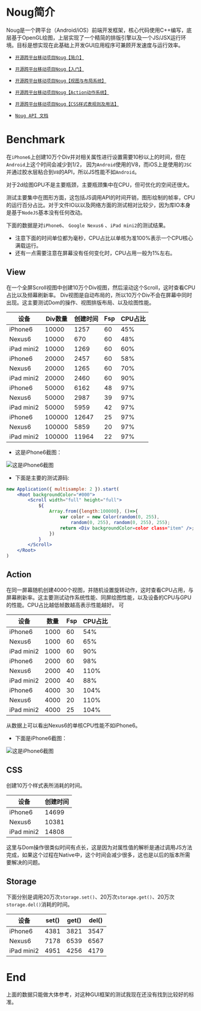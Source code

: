 Noug简介
===============

Noug是一个跨平台（Android/iOS）前端开发框架，核心代码使用C++编写，底层基于OpenGL绘图，上层实现了一个精简的排版引擎以及一个JS/JSX运行环境。目标是想实现在此基础上开发GUI应用程序可兼顾开发速度与运行效率。

* [`开源跨平台移动项目Noug【简介】`](http://www.jianshu.com/p/2104b885eae6)

* [`开源跨平台移动项目Noug【入门】`](http://www.jianshu.com/p/b21bf5380c7f)

* [`开源跨平台移动项目Noug【视图与布局系统】`](http://www.jianshu.com/p/4e9d927c3724)

* [`开源跨平台移动项目Noug【Action动作系统】`](http://www.jianshu.com/p/01064b100315)

* [`开源跨平台移动项目Noug【CSS样式表规则及用法】`](http://www.jianshu.com/p/fb86b020554b)

* [`Noug API 文档`](http://noug.cc/doc/)

# Benchmark

在`iPhone6`上创建10万个Div并对相关属性进行设置需要10秒以上的时间，但在`Android`上这个时间会减少到1/2，
因为`Android`使用的V8，而iOS上是使用的`JSC`并通过胶水层粘合到`V8`的API，所以JS性能不如`Android`。

对于2d绘图GPU不是主要瓶颈，主要瓶颈集中在CPU，但可优化的空间还很大。

测试主要集中在图形方面，这包括JS调用API的时间开销，图形绘制的帧率，CPU的运行百分占比。对于文件IO以以及网络方面的测试相对比较少，因为库IO本身是基于`NodeJS`基本没有任何改动。

下面的数据是对`iPhone6`、 `Google Nexus6` 、`iPad mini2`的测试结果。

* 注意下面的时间单位都为毫秒，CPU占比以单核为准100%表示一个CPU核心满载运行。
* 还有一点需要注意在屏幕没有任何变化时，CPU占用一般为1%左右。

## View

在一个全屏Scroll视图中创建10万个Div视图，然后滚动这个Scroll，这时查看CPU占比以及频幕刷新率。
Div视图是自动布局的，所以10万个Div不会在屏幕中同时出现。这主要测试Dom的操作、视图排版布局、以及绘图性能。

| 设备 | Div数量 | 创建时间 | Fsp |CPU占比|
|----------|-------|------|-----|------|
|iPhone6  | 10000 | 1257 |	60	| 45% |
|Nexus6    | 10000 | 670  |	60	| 48% |
|iPad mini2| 10000 | 1269 | 60	| 60%  |
|iPhone6  | 20000 | 2457 |	60	| 58% |
|Nexus6    | 20000 | 1265 |	60	| 70% |
|iPad mini2| 20000 | 2460 |	60	| 90%  |
|iPhone6   | 50000 | 6162 |	48	| 97% |
|Nexus6    | 50000 | 2987 |	39	| 97% |
|iPad mini2| 50000 | 5959 |	42	| 97% |
|iPhone6  | 100000 | 12647 | 25	| 97% |
|Nexus6    | 100000 | 5859 | 20	| 97% |
|iPad mini2| 100000 | 11964 |	22	| 97% |

* 这是iPhone6截图：

![这是iPhone6截图](https://imgconvert.csdnimg.cn/aHR0cDovL2ltZy5ibG9nLmNzZG4ubmV0LzIwMTcxMjE4MDAzMjM1NTcx)

* 下面是主要的测试源码:

```jsx
new Application({ multisample: 2 }).start(
	<Root backgroundColor="#000">
		<Scroll width="full" height="full">
			${
				Array.from({length:100000}, ()=>{
					var color = new Color(random(0, 255), 
						random(0, 255), random(0, 255), 255);
					return <Div backgroundColor=color class="item" />;
				})
			}
		</Scroll>
	</Root>
)
```

## Action

在同一屏幕随机创建4000个视图，并随机设置旋转动作，这时查看CPU占用，与屏幕刷新率。这主要测试动作系统性能、同屏绘图性能，以及设备的CPU与GPU的性能。CPU占比越低帧数越高表示性能越好。
可

| 设备 | 数量 | Fsp |CPU占比|
|---------|-------|-----|------|
|iPhone6  | 1000 |	60	| 54% |
|Nexus6    | 1000 |	60	| 65% |
|iPad mini2| 1000 | 60	| 90% |
|iPhone6  | 2000 |	60	| 98% |
|Nexus6    | 2000 |	40	| 110% |
|iPad mini2| 2000 |	40	| 88% |
|iPhone6   | 4000 |	30	| 104% |
|Nexus6    | 4000 |	20	| 110% |
|iPad mini2| 4000 |	25	| 104% |

从数据上可以看出Nexus6的单核CPU性能不如iPhone6。

* 下面是iPhone6截图：

![这是iPhone6截图](https://imgconvert.csdnimg.cn/aHR0cDovL2ltZy5ibG9nLmNzZG4ubmV0LzIwMTcxMjE5MDkzOTU5OTc0)

## CSS

创建10万个样式表所消耗的时间。

| 设备 | 创建时间 |
|----------|------|
|iPhone6  | 14699 |
|Nexus6    | 10381  |
|iPad mini2| 14808 |

这里与Dom操作很类似时间有点长，这是因为对属性值的解析是通过调用JS方法完成，如果这个过程在Native中，这个时间会减少很多，这也是以后的版本所需要解决的问题。

## Storage

下面分别是调用20万次`storage.set()`、20万次`storage.get()`、20万次`storage.del()`消耗的时间。

| 设备 | set() | get() | del() |
|----------|------|------|------|
|iPhone6  | 4381 | 3821 | 3547 |
|Nexus6    | 7178  | 6539 | 6567 |
|iPad mini2| 4951 | 4256 | 4179 |


# End

上面的数据只能做大体参考，对这种GUI框架的测试我现在还没有找到比较好的标准。